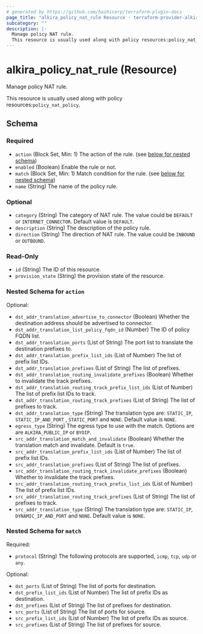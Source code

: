 ```yaml
---
# generated by https://github.com/hashicorp/terraform-plugin-docs
page_title: "alkira_policy_nat_rule Resource - terraform-provider-alkira"
subcategory: ""
description: |-
  Manage policy NAT rule.
  This resource is usually used along with policy resources:policy_nat_policy.
---
```


# alkira_policy_nat_rule (Resource)

Manage policy NAT rule.

This resource is usually used along with policy resources:`policy_nat_policy`.



<!-- schema generated by tfplugindocs -->
## Schema

### Required

- `action` (Block Set, Min: 1) The action of the rule. (see [below for nested schema](#nestedblock--action))
- `enabled` (Boolean) Enable the rule or not.
- `match` (Block Set, Min: 1) Match condition for the rule. (see [below for nested schema](#nestedblock--match))
- `name` (String) The name of the policy rule.

### Optional

- `category` (String) The category of NAT rule. The value could be `DEFAULT` or `INTERNET_CONNECTOR`. Default value is `DEFAULT`.
- `description` (String) The description of the policy rule.
- `direction` (String) The direction of NAT rule. The value could be `INBOUND` or `OUTBOUND`.

### Read-Only

- `id` (String) The ID of this resource.
- `provision_state` (String) the provision state of the resource.

<a id="nestedblock--action"></a>
### Nested Schema for `action`

Optional:

- `dst_addr_translation_advertise_to_connector` (Boolean) Whether the destination address should be advertised to connector.
- `dst_addr_translation_list_policy_fqdn_id` (Number) The ID of policy FQDN list.
- `dst_addr_translation_ports` (List of String) The port list to translate the destination prefixes to.
- `dst_addr_translation_prefix_list_ids` (List of Number) The list of prefix list IDs.
- `dst_addr_translation_prefixes` (List of String) The list of prefixes.
- `dst_addr_translation_routing_invalidate_prefixes` (Boolean) Whether to invalidate the track prefixes.
- `dst_addr_translation_routing_track_prefix_list_ids` (List of Number) The list of prefix list IDs to track.
- `dst_addr_translation_routing_track_prefixes` (List of String) The list of prefixes to track.
- `dst_addr_translation_type` (String) The translation type are: `STATIC_IP`, `STATIC_IP_AND_PORT` , `STATIC_PORT` and `NONE`. Default value is `NONE`.
- `egress_type` (String) The egress type to use with the match. Options are are `ALKIRA_PUBLIC_IP` or `BYOIP`.
- `src_addr_translation_match_and_invalidate` (Boolean) Whether the translation match and invalidate. Default is `true`.
- `src_addr_translation_prefix_list_ids` (List of Number) The list of prefix list IDs.
- `src_addr_translation_prefixes` (List of String) The list of prefixes.
- `src_addr_translation_routing_track_invalidate_prefixes` (Boolean) Whether to invalidate the track prefixes.
- `src_addr_translation_routing_track_prefix_list_ids` (List of Number) The list of prefix list IDs.
- `src_addr_translation_routing_track_prefixes` (List of String) The list of prefixes to track.
- `src_addr_translation_type` (String) The translation type are: `STATIC_IP`, `DYNAMIC_IP_AND_PORT` and `NONE`. Default value is `NONE`.


<a id="nestedblock--match"></a>
### Nested Schema for `match`

Required:

- `protocol` (String) The following protocols are supported, `icmp`, `tcp`, `udp` or `any`.

Optional:

- `dst_ports` (List of String) The list of ports for destination.
- `dst_prefix_list_ids` (List of Number) The list of prefix IDs as destination.
- `dst_prefixes` (List of String) The list of prefixes for destination.
- `src_ports` (List of String) The list of ports for source.
- `src_prefix_list_ids` (List of Number) The list of prefix IDs as source.
- `src_prefixes` (List of String) The list of prefixes for source.

